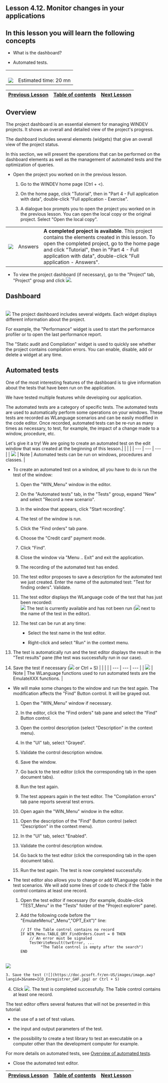 
## Lesson 4.12. Monitor changes in your applications
<a name="NOTE1"></a>
<a name="NOTE1_1"></a>


## In this lesson you will learn the following concepts
<a name="this_lesson_you_will_learn_the_following_concepts_ELTTEXTE000204"></a>


- What is the dashboard?

- Automated tests.





|   |   |
| --- | --- |
| <br>![](https://doc.pcsoft.fr/en-US/images/image.awp?langid=3&name=dur%E9e.png)<br> | <br>Estimated time: 20 mn |



| [Previous Lesson](../TutoWD/1410087526.md) | [Table of contents](../TutoWD/1410087560.md) | [Next Lesson](../TutoWD/1410087528.md) |
| --- | --- | --- |





<a name="NOTE2"></a>
<a name="NOTE2_1"></a>


## Overview
<a name="overview_ELTTEXTE000251"></a>
The project dashboard is an essential element for managing WINDEV projects. It shows an overall and detailed view of the project's progress.

The dashboard includes several elements (widgets) that give an overall view of the project status.

In this section, we will present the operations that can be performed on the dashboard elements as well as the management of automated tests and the optimization of queries.



- Open the project you worked on in the previous lesson. 

	1. Go to the WINDEV home page (Ctrl + &lt;).

	2. On the home page, click "Tutorial", then in "Part 4 - Full application with data", double-click "Full application - Exercise".

	3. A dialogue box prompts you to open the project you worked on in the previous lesson. You can open the local copy or the original project. Select "Open the local copy". 





|   |   |   |
| --- | --- | --- |
| ![](https://doc.pcsoft.fr/en-US/images/image.awp?langid=3&name=exemple-WD.png) | Answers | **A completed project is available**. This project contains the elements created in this lesson. To open the completed project, go to the home page and click "Tutorial", then in "Part 4 - Full application with data", double-click "Full application - Answers". |









- To view the project dashboard (if necessary), go to the "Project" tab, "Project" group and click ![](https://doc.pcsoft.fr/en-US/images/image.awp?langid=3&name=ICO_TBD_GAF.jpg).




<a name="NOTE3"></a>
<a name="NOTE3_1"></a>


## Dashboard
<a name="dashboard_ELTTEXTE000293"></a><br>![](https://doc.pcsoft.fr/en-US/images/image.awp?langid=3&name=P4_Tableau%20de%20bord%20du%20projet%20-%20HC%20N%B0001.jpg)
The project dashboard includes several widgets. Each widget displays different information about the project.

For example, the "Performance" widget is used to start the performance profiler or to open the last performance report.

The "Static audit and Compilation" widget is used to quickly see whether the project contains compilation errors.
You can enable, disable, add or delete a widget at any time.

<a name="NOTE4"></a>
<a name="NOTE4_1"></a>


## Automated tests
<a name="automated_tests_ELTTEXTE000317"></a>
One of the most interesting features of the dashboard is to give information about the tests that have been run on the application.

We have tested multiple features while developing our application.

The automated tests are a category of specific tests. The automated tests are used to automatically perform some operations on your windows. These tests are recorded as WLanguage scenarios and can be easily modified in the code editor. Once recorded, automated tests can be re-run as many times as necessary, to test, for example, the impact of a change made to a window, procedure, etc.

Let's give it a try! We are going to create an automated test on the edit window that was created at the beginning of this lesson.|   |   |   |
| --- | --- | --- |
| ![](https://doc.pcsoft.fr/en-US/images/image.awp?langid=3&name=note.png) | Note | Automated tests can be run on windows, procedures and classes. |







- To create an automated test on a window, all you have to do is run the test of the window:

	1. Open the "WIN_Menu" window in the editor.

	2. On the "Automated tests" tab, in the "Tests" group, expand "New" and select "Record a new scenario".

	3. In the window that appears, click "Start recording".

	4. The test of the window is run.

	5. Click the "Find orders" tab pane.

	6. Choose the "Credit card" payment mode.

	7. Click "Find".

	8. Close the window via "Menu .. Exit" and exit the application.
			

	9. The recording of the automated test has ended.

	10. The test editor proposes to save a description for the automated test we just created. Enter the name of the automated test: "Test for finding orders". Validate.

	11. The test editor displays the WLanguage code of the test that has just been recorded: <br>![](https://doc.pcsoft.fr/en-US/images/image.awp?langid=3&name=P4_Tests%20automatiques%20-%20HC%20N%B0002.jpg&type=thumb)
 The test is currently available and has not been run (![](https://doc.pcsoft.fr/en-US/images/image.awp?langid=3&name=P4_Tests%20automatiques%20-%20HC%20N%B0002%201.Jpg) next to the name of the test in the editor).

	12. The test can be run at any time: 

		- Select the test name in the test editor. 

		- Right-click and select "Run" in the context menu. 




13. The test is automatically run and the test editor displays the result in the "Test results" pane (the test was successfully run in our case).

14. Save the test if necessary (![](https://doc.pcsoft.fr/en-US/images/image.awp?langid=3&name=ICO_Enregistrer_GAF.jpg) or Ctrl + S)
			|   |   |   |
| --- | --- | --- |
| ![](https://doc.pcsoft.fr/en-US/images/image.awp?langid=3&name=note.png) | Note | The WLanguage functions used to run automated tests are the EmulateXXX functions. |








- We will make some changes to the window and run the test again. The modification affects the "Find" Button control. It will be grayed out.

	1. Open the "WIN_Menu" window if necessary.

	2. In the editor, click the "Find orders" tab pane and select the "Find" Button control.

	3. Open the control description (select "Description" in the context menu).

	4. In the "UI" tab, select "Grayed".

	5. Validate the control description window.

	6. Save the window.

	7. Go back to the test editor (click the corresponding tab in the open document tabs). 

	8. Run the test again. 

	9. The test appears again in the test editor. The "Compilation errors" tab pane reports several test errors. 

	10. Open again the "WIN_Menu" window in the editor. 

	11. Open the description of the "Find" Button control (select "Description" in the context menu).

	12. In the "UI" tab, select "Enabled".

	13. Validate the control description window.

	14. Go back to the test editor (click the corresponding tab in the open document tabs). 

	15. Run the test again. The test is now completed successfully.







- The test editor also allows you to change or add WLanguage code in the test scenarios. We will add some lines of code to check if the Table control contains at least one record.

	1. Open the test editor if necessary (for example, double-click "TEST_Menu" in the "Tests" folder of the "Project explorer" pane).

	2. Add the following code before the "EmulateMenu("_Menu","OPT_Exit")" line:
			
		```wl
		// If the Table control contains no record
		IF WIN_Menu.TABLE_QRY_FindOrders.Count = 0 THEN
			// An error must be signaled 
			TestWriteResult(twrError, ...
				 "The Table control is empty after the search")
		END
		```
<br>![](https://doc.pcsoft.fr/en-US/images/image.awp?langid=3&name=P4_Tests%20automatiques%20-%20HC%20N%B0003.jpg&type=thumb)


	3. Save the test (![](https://doc.pcsoft.fr/en-US/images/image.awp?langid=3&name=ICO_Enregistrer_GAF.jpg) or Ctrl + S)

4. Click ![](https://doc.pcsoft.fr/en-US/images/image.awp?langid=3&name=ICO_GO_Fenetre_WD_GAF.jpg). The test is completed successfully. The Table control contains at least one record. 




The test editor offers several features that will not be presented in this tutorial:

- the use of a set of test values. 

- the input and output parameters of the test.

- the possibility to create a test library to test an executable on a computer other than the development computer for example.




For more details on automated tests, see [Overview of automated tests](../Editeurs/2019025.md).



- Close the automated test editor.




| [Previous Lesson](../TutoWD/1410087526.md) | [Table of contents](../TutoWD/1410087560.md) | [Next Lesson](../TutoWD/1410087528.md) |
| --- | --- | --- |




